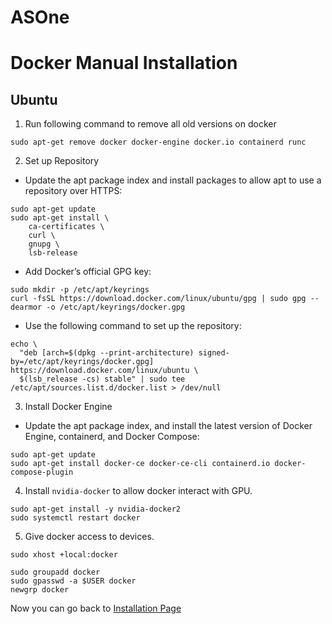 # ASOne


# Docker Manual Installation

## Ubuntu


1. Run following command to remove all old versions on docker

```
sudo apt-get remove docker docker-engine docker.io containerd runc
```

2. Set up Repository

- Update the apt package index and install packages to allow apt to use a repository over HTTPS:

```
sudo apt-get update
sudo apt-get install \
    ca-certificates \
    curl \
    gnupg \
    lsb-release
```

- Add Docker’s official GPG key:

```
sudo mkdir -p /etc/apt/keyrings
curl -fsSL https://download.docker.com/linux/ubuntu/gpg | sudo gpg --dearmor -o /etc/apt/keyrings/docker.gpg
```

- Use the following command to set up the repository:

```
echo \
  "deb [arch=$(dpkg --print-architecture) signed-by=/etc/apt/keyrings/docker.gpg] https://download.docker.com/linux/ubuntu \
  $(lsb_release -cs) stable" | sudo tee /etc/apt/sources.list.d/docker.list > /dev/null
```

3. Install Docker Engine

- Update the apt package index, and install the latest version of Docker Engine, containerd, and Docker Compose:

```
sudo apt-get update
sudo apt-get install docker-ce docker-ce-cli containerd.io docker-compose-plugin
```

4. Install `nvidia-docker` to allow docker interact with GPU.

```
sudo apt-get install -y nvidia-docker2
sudo systemctl restart docker
```

5. Give docker access to devices.

```
sudo xhost +local:docker

sudo groupadd docker
sudo gpasswd -a $USER docker
newgrp docker

```
Now you can go back to [Installation Page](../../README.md)

